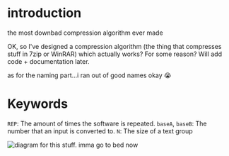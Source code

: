 # introduction
the most downbad compression algorithm ever made

OK, so I've designed a compression algorithm (the thing that compresses stuff in 7zip or WinRAR) which actually works? For some reason? Will add code + documentation later.

as for the naming part...i ran out of good names okay 😭

# Keywords
`REP`: The amount of times the software is repeated.
`baseA`, `baseB`: The number that an input is converted to.
`N`: The size of a text group

![diagram for this stuff. imma go to bed now](https://github.com/tynji/shxtou-the-algorithm/assets/62798408/5ea2e429-ceea-4257-9856-04a7960c5e52)
